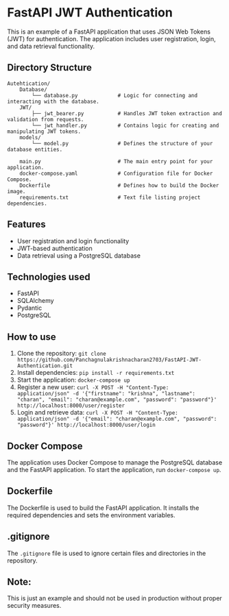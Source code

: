 
# FastAPI JWT Authentication 

This is an example of a FastAPI application that uses JSON Web Tokens (JWT) for authentication. The application includes user registration, login, and data retrieval functionality.


## Directory Structure
`````
Autehtication/
    Database/
        └── database.py             # Logic for connecting and interacting with the database.
    JWT/
        ├── jwt_bearer.py           # Handles JWT token extraction and validation from requests.
        └── jwt_handler.py          # Contains logic for creating and manipulating JWT tokens.
    models/
        └── model.py                # Defines the structure of your database entities.
    
    main.py                         # The main entry point for your application.
    docker-compose.yaml             # Configuration file for Docker Compose.
    Dockerfile                      # Defines how to build the Docker image.
    requirements.txt                # Text file listing project dependencies.
`````

## Features

* User registration and login functionality
* JWT-based authentication
* Data retrieval using a PostgreSQL database

## Technologies used

* FastAPI
* SQLAlchemy
* Pydantic
* PostgreSQL

## How to use

1. Clone the repository: `git clone https://github.com/Panchagnulakrishnacharan2703/FastAPI-JWT-Authentication.git`
2. Install dependencies: `pip install -r requirements.txt`
3. Start the application: `docker-compose up`
4. Register a new user: `curl -X POST -H "Content-Type: application/json" -d '{"firstname": "krishna", "lastname": "charan", "email": "charan@example.com", "password": "password"}' http://localhost:8000/user/register`
5. Login and retrieve data: `curl -X POST -H "Content-Type: application/json" -d '{"email": "charan@example.com", "password": "password"}' http://localhost:8000/user/login`

## Docker Compose

The application uses Docker Compose to manage the PostgreSQL database and the FastAPI application. To start the application, run `docker-compose up`.

## Dockerfile

The Dockerfile is used to build the FastAPI application. It installs the required dependencies and sets the environment variables.

## .gitignore

The `.gitignore` file is used to ignore certain files and directories in the repository.

## Note:
 This is just an example and should not be used in production without proper security measures.
